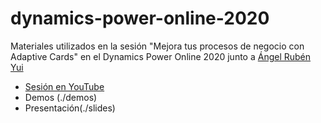 # dynamics-power-online-2020
Materiales utilizados en la sesión "Mejora tus procesos de negocio con Adaptive Cards" en el Dynamics Power Online 2020 junto a [Ángel Rubén Yui](https://github.com/angelrubenyui)

* [Sesión en YouTube](https://www.youtube.com/watch?v=mPQ1HHDJ4-A)
* Demos (./demos)
* Presentación(./slides)

